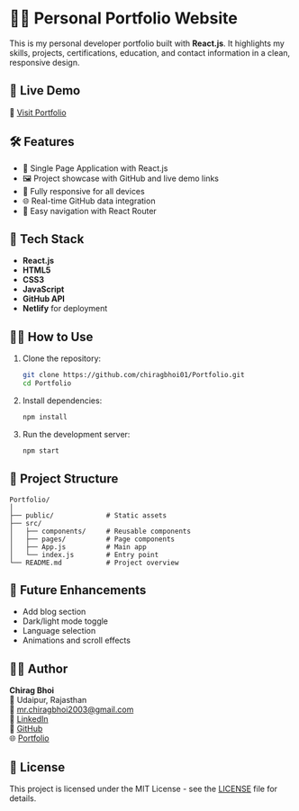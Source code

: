 # 👨‍💻 Personal Portfolio Website

This is my personal developer portfolio built with **React.js**. It highlights my skills, projects, certifications, education, and contact information in a clean, responsive design.

## 🚀 Live Demo

🔗 [Visit Portfolio](https://chiragbhoimarshal.netlify.app/)

## 🛠️ Features

- 📄 Single Page Application with React.js
- 🖼️ Project showcase with GitHub and live demo links
- 📱 Fully responsive for all devices
- 🌐 Real-time GitHub data integration
- 🔗 Easy navigation with React Router

## 🧰 Tech Stack

- **React.js**
- **HTML5**
- **CSS3**
- **JavaScript**
- **GitHub API**
- **Netlify** for deployment

## 🧑‍💻 How to Use

1. Clone the repository:

   ```bash
   git clone https://github.com/chiragbhoi01/Portfolio.git
   cd Portfolio
   ```

2. Install dependencies:

   ```bash
   npm install
   ```

3. Run the development server:

   ```bash
   npm start
   ```

## 📁 Project Structure

```
Portfolio/
│
├── public/             # Static assets
├── src/
│   ├── components/     # Reusable components
│   ├── pages/          # Page components
│   ├── App.js          # Main app
│   └── index.js        # Entry point
└── README.md           # Project overview
```

## 📌 Future Enhancements

- Add blog section
- Dark/light mode toggle
- Language selection
- Animations and scroll effects

## 🙋‍♂️ Author

**Chirag Bhoi**  
📍 Udaipur, Rajasthan  
📧 [mr.chiragbhoi2003@gmail.com](mailto:mr.chiragbhoi2003@gmail.com)  
🔗 [LinkedIn](https://www.linkedin.com/in/chiragbhoi01)  
🔗 [GitHub](https://github.com/chiragbhoi01)  
🌐 [Portfolio](https://chiragbhoimarshal.netlify.app/)

## 📄 License

This project is licensed under the MIT License - see the [LICENSE](LICENSE) file for details.
